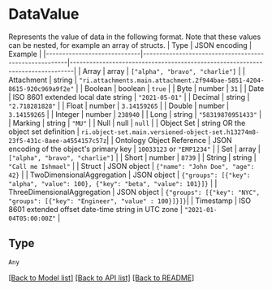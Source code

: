 # DataValue

Represents the value of data in the following format. Note that these values can be nested, for example an array of structs.
| Type                        | JSON encoding                                         | Example                                                                       |
|-----------------------------|-------------------------------------------------------|-------------------------------------------------------------------------------|
| Array                       | array                                                 | `["alpha", "bravo", "charlie"]`                                               |
| Attachment                  | string                                                | `"ri.attachments.main.attachment.2f944bae-5851-4204-8615-920c969a9f2e"`       |
| Boolean                     | boolean                                               | `true`                                                                        |
| Byte                        | number                                                | `31`                                                                          |
| Date                        | ISO 8601 extended local date string                   | `"2021-05-01"`                                                                |
| Decimal                     | string                                                | `"2.718281828"`                                                               |
| Float                       | number                                                | `3.14159265`                                                                  |
| Double                      | number                                                | `3.14159265`                                                                  |
| Integer                     | number                                                | `238940`                                                                      |
| Long                        | string                                                | `"58319870951433"`                                                            |
| Marking                     | string                                                | `"MU"`                                                                        |
| Null                        | null                                                  | `null`                                                                        |
| Object Set                  | string OR the object set definition                   | `ri.object-set.main.versioned-object-set.h13274m8-23f5-431c-8aee-a4554157c57z`|
| Ontology Object Reference   | JSON encoding of the object's primary key             | `10033123` or `"EMP1234"`                                                     |
| Set                         | array                                                 | `["alpha", "bravo", "charlie"]`                                               |
| Short                       | number                                                | `8739`                                                                        |
| String                      | string                                                | `"Call me Ishmael"`                                                           |
| Struct                      | JSON object                                           | `{"name": "John Doe", "age": 42}`                                             |
| TwoDimensionalAggregation   | JSON object                                           | `{"groups": [{"key": "alpha", "value": 100}, {"key": "beta", "value": 101}]}` |
| ThreeDimensionalAggregation | JSON object                                           | `{"groups": [{"key": "NYC", "groups": [{"key": "Engineer", "value" : 100}]}]}`|
| Timestamp                   | ISO 8601 extended offset date-time string in UTC zone | `"2021-01-04T05:00:00Z"`                                                      |


## Type
```python
Any
```


[[Back to Model list]](../../../README.md#models-v1-link) [[Back to API list]](../../README.md#documentation-for-api-endpoints) [[Back to README]](../../README.md)
